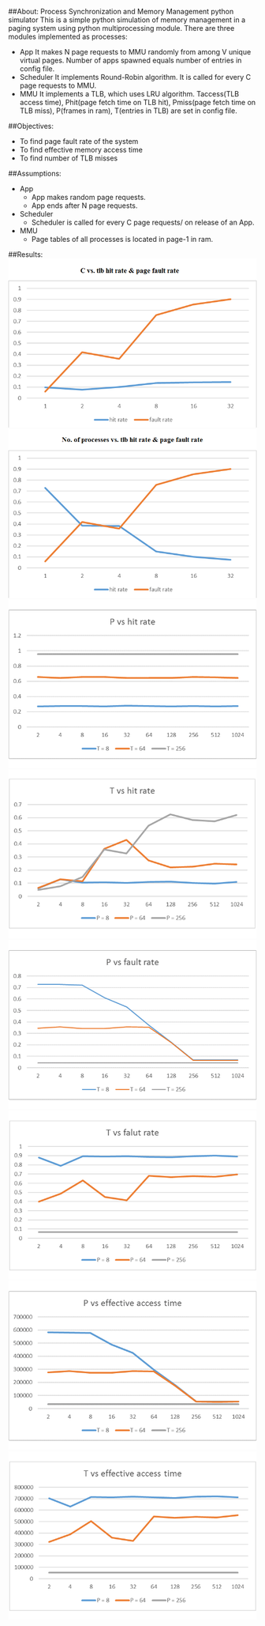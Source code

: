 ##About:
Process Synchronization and Memory Management python simulator
This is a simple python simulation of memory management in a paging system using python multiprocessing module. There are three modules implemented as processes:
  * App
    It makes N page requests to MMU randomly from among V unique virtual pages. Number of apps spawned equals number of entries in config file.
  * Scheduler
    It implements Round-Robin algorithm. It is called for every C page requests to MMU.
  * MMU
    It implements a TLB, which uses LRU algorithm. Taccess(TLB access time), Phit(page fetch time on TLB hit), Pmiss(page fetch time on TLB miss), P(frames in ram), T(entries in TLB) are set in config file.

##Objectives:
  * To find page fault rate of the system
  * To find effective memory access time
  * To find number of TLB misses

##Assumptions:
  * App
    - App makes random page requests.
    - App ends after N page requests.
  * Scheduler
	- Scheduler is called for every C page requests/ on release of an App.
  * MMU
    - Page tables of all processes is located in page-1 in ram.

##Results:
![Alt text](/results/c_hr_fr.png?raw=true "Effect of C on Hit rate and Fault rate")
![Alt text](/results/processesCount_hr_fr.png?raw=true "Effect of no. of processes on Hit rate and Falut rate")
![Alt text](/results/p_hr.png?raw=true "Effect of P on Hit rate")
![Alt text](/results/t_hr.png?raw=true "Effect of T on Hit rate")
![Alt text](/results/p_fr.png?raw=true "Effect of P on Fault rate")
![Alt text](/results/t_fr.png?raw=true "Effect of T on Fault rate")
![Alt text](/results/p_eat.png?raw=true "Effect of P on Effective access time")
![Alt text](/results/t_eat.png?raw=true "Effect of T on Effective access time")
